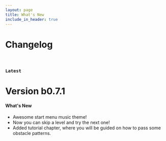 ```yaml
---
layout: page
title: What's New
include_in_header: true
---
```


# Changelog
<br>

### `Latest`
# **Version b0.7.1**

#### What's New
 - Awesome start menu music theme!
 - Now you can skip a level and try the next one!
 - Added tutorial chapter, where you will be guided on how to pass some obstacle patterns.

<br>
